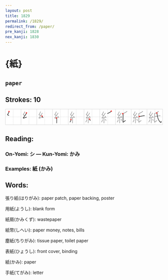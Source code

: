 ```yaml
---
layout: post
title: 1829
permalink: /1829/
redirect_from: /paper/
pre_kanji: 1828
nex_kanji: 1830
---
```


# {紙}

## `paper`

## Strokes: 10

<div class="stroke"><img src="../images/E7B499.png" /></div>

## Reading:

### On-Yomi: シ &mdash; Kun-Yomi: かみ

### Examples: 紙 (かみ)

## Words:

張り紙(はりがみ): paper patch, paper backing, poster

用紙(ようし): blank form

紙屑(かみくず): wastepaper

紙幣(しへい): paper money, notes, bills

塵紙(ちりがみ): tissue paper, toilet paper

表紙(ひょうし): front cover, binding

紙(かみ): paper

手紙(てがみ): letter
